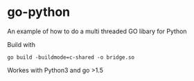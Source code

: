 # go-python
An example of how to do a multi threaded GO libary for Python

Build with 

`go build -buildmode=c-shared -o bridge.so`

Workes with Python3 and go >1.5
